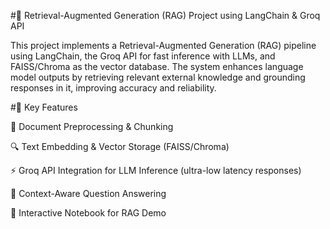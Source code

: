 #🚀 Retrieval-Augmented Generation (RAG) Project using LangChain & Groq API

This project implements a Retrieval-Augmented Generation (RAG) pipeline using LangChain, the Groq API for fast inference with LLMs, and FAISS/Chroma as the vector database.
The system enhances language model outputs by retrieving relevant external knowledge and grounding responses in it, improving accuracy and reliability.

#🔧 Key Features

📂 Document Preprocessing & Chunking

🔍 Text Embedding & Vector Storage (FAISS/Chroma)

⚡ Groq API Integration for LLM Inference (ultra-low latency responses)

🤖 Context-Aware Question Answering

🧪 Interactive Notebook for RAG Demo
